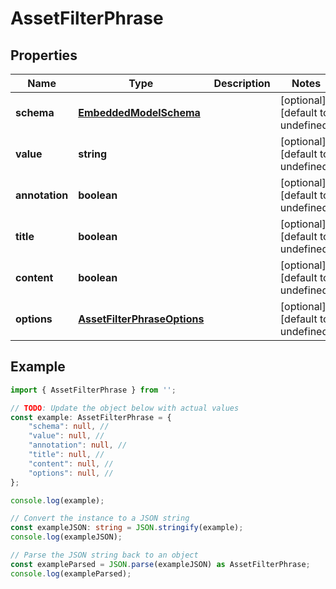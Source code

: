 
# AssetFilterPhrase


## Properties

Name | Type | Description | Notes
------------ | ------------- | ------------- | -------------
**schema** | [**EmbeddedModelSchema**](EmbeddedModelSchema) |  | [optional] [default to undefined]
**value** | **string** |  | [optional] [default to undefined]
**annotation** | **boolean** |  | [optional] [default to undefined]
**title** | **boolean** |  | [optional] [default to undefined]
**content** | **boolean** |  | [optional] [default to undefined]
**options** | [**AssetFilterPhraseOptions**](AssetFilterPhraseOptions) |  | [optional] [default to undefined]

## Example

```typescript
import { AssetFilterPhrase } from '';

// TODO: Update the object below with actual values
const example: AssetFilterPhrase = {
    "schema": null, // 
    "value": null, // 
    "annotation": null, // 
    "title": null, // 
    "content": null, // 
    "options": null, // 
};

console.log(example);

// Convert the instance to a JSON string
const exampleJSON: string = JSON.stringify(example);
console.log(exampleJSON);

// Parse the JSON string back to an object
const exampleParsed = JSON.parse(exampleJSON) as AssetFilterPhrase;
console.log(exampleParsed);
```




